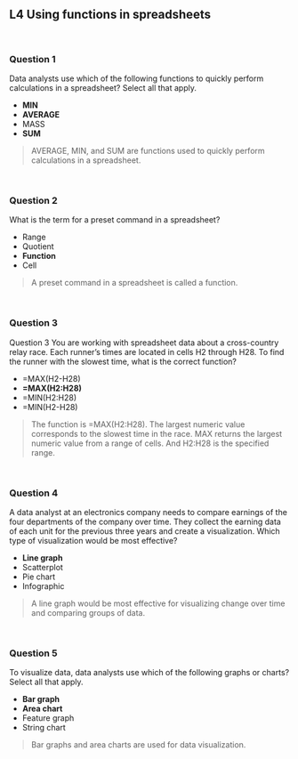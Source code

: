 ## L4 Using functions in spreadsheets

&nbsp;

### Question 1

Data analysts use which of the following functions to quickly perform calculations in a spreadsheet? Select all that apply.

* **MIN**
* **AVERAGE**
* MASS
* **SUM**

> AVERAGE, MIN, and SUM are functions used to quickly perform calculations in a spreadsheet.

&nbsp;

### Question 2

What is the term for a preset command in a spreadsheet?

* Range
* Quotient
* **Function**
* Cell

> A preset command in a spreadsheet is called a function.

&nbsp;

### Question 3

Question 3
You are working with spreadsheet data about a cross-country relay race. Each runner’s times are located in cells H2 through H28. To find the runner with the slowest time, what is the correct function?


* =MAX(H2-H28)
* **=MAX(H2:H28)**
* =MIN(H2:H28)
* =MIN(H2-H28)

> The function is =MAX(H2:H28). The largest numeric value corresponds to the slowest time in the race. MAX returns the largest numeric value from a range of cells. And H2:H28 is the specified range.

&nbsp;

### Question 4

A data analyst at an electronics company needs to compare earnings of the four departments of the company over time. They collect the earning data of each unit for the previous three years and create a visualization. Which type of visualization would be most effective?

* **Line graph**
* Scatterplot
* Pie chart
* Infographic

> A line graph would be most effective for visualizing change over time and comparing groups of data.

&nbsp;

### Question 5

To visualize data, data analysts use which of the following graphs or charts? Select all that apply.

* **Bar graph**
* **Area chart**
* Feature graph
* String chart

> Bar graphs and area charts are used for data visualization.
